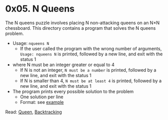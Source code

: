 # 0x05. N Queens

The N queens puzzle involves placing N non-attacking queens on an N×N chessboard. This directory contains a program that solves the N queens problem.

* Usage: `nqueens N`
   - If the user called the program with the wrong number of arguments, `Usage: nqueens N` is printed, followed by a new line, and exit with the status 1
* where N must be an integer greater or equal to 4
   - If N is not an integer,  `N must be a number` is printed, followed by a new line, and exit with the status 1
   - If N is smaller than 4, `N must be at least 4` is printed, followed by a new line, and exit with the status 1
* The program prints every possible solution to the problem
   - One solution per line
   - Format: see [example](https://github.com/the1Riddle/alx-interview/pull/22)

Read: [Queen](https://intranet.alxswe.com/rltoken/ghWqI1wvx6g-Ul7nrufMKA), [Backtracking](https://intranet.alxswe.com/rltoken/-hgZbgRFkwmxaKnLnCIuEQ)
